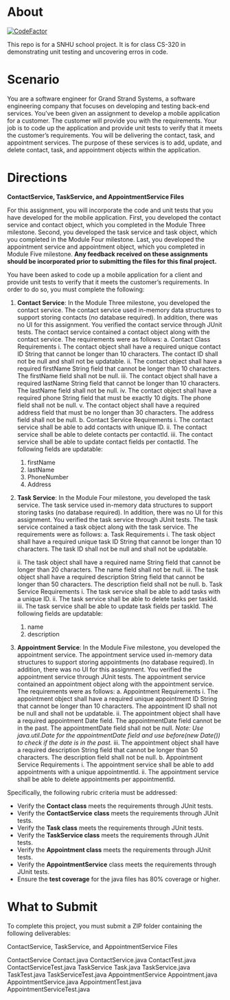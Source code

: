# About

[![CodeFactor](https://www.codefactor.io/repository/github/rowland007/grand-strand-systems/badge/develop)](https://www.codefactor.io/repository/github/rowland007/grand-strand-systems/branches/)

This repo is for a SNHU school project. It is for class CS-320 in demonstrating
unit testing and uncovering erros in code.

# Scenario

You are a software engineer for Grand Strand Systems, a software engineering
company that focuses on developing and testing back-end services. You’ve been
given an assignment to develop a mobile application for a customer. The customer
will provide you with the requirements. Your job is to code up the application
and provide unit tests to verify that it meets the customer’s requirements. You
will be delivering the contact, task, and appointment services. The purpose of
these services is to add, update, and delete contact, task, and appointment
objects within the application.

# Directions

**ContactService, TaskService, and AppointmentService Files**

For this assignment, you will incorporate the code and unit tests that you have
developed for the mobile application. First, you developed the contact service
and contact object, which you completed in the Module Three milestone. Second,
you developed the task service and task object, which you completed in the
Module Four milestone. Last, you developed the appointment service and
appointment object, which you completed in Module Five milestone. **Any feedback
received on these assignments should be incorporated prior to submitting the
files for this final project.**

You have been asked to code up a mobile application for a client and provide
unit tests to verify that it meets the customer’s requirements. In order to do
so, you must complete the following:

1. **Contact Service**: In the Module Three milestone, you developed the contact
   service. The contact service used in-memory data structures to support
   storing contacts (no database required). In addition, there was no UI for
   this assignment. You verified the contact service through JUnit tests. The
   contact service contained a contact object along with the contact service.
   The requirements were as follows: a. Contact Class Requirements i. The
   contact object shall have a required unique contact ID String that cannot be
   longer than 10 characters. The contact ID shall not be null and shall not be
   updatable. ii. The contact object shall have a required firstName String
   field that cannot be longer than 10 characters. The firstName field shall not
   be null. iii. The contact object shall have a required lastName String field
   that cannot be longer than 10 characters. The lastName field shall not be
   null. iv. The contact object shall have a required phone String field that
   must be exactly 10 digits. The phone field shall not be null. v. The contact
   object shall have a required address field that must be no longer than 30
   characters. The address field shall not be null. b. Contact Service
   Requirements i. The contact service shall be able to add contacts with unique
   ID. ii. The contact service shall be able to delete contacts per contactId.
   iii. The contact service shall be able to update contact fields per
   contactId. The following fields are updatable:
   1. firstName
   2. lastName
   3. PhoneNumber
   4. Address
2. **Task Service**: In the Module Four milestone, you developed the task
   service. The task service used in-memory data structures to support storing
   tasks (no database required). In addition, there was no UI for this
   assignment. You verified the task service through JUnit tests. The task
   service contained a task object along with the task service. The requirements
   were as follows: a. Task Requirements i. The task object shall have a
   required unique task ID String that cannot be longer than 10 characters. The
   task ID shall not be null and shall not be updatable.

   ii. The task object shall have a required name String field that cannot be
   longer than 20 characters. The name field shall not be null. iii. The task
   object shall have a required description String field that cannot be longer
   than 50 characters. The description field shall not be null. b. Task Service
   Requirements i. The task service shall be able to add tasks with a unique ID.
   ii. The task service shall be able to delete tasks per taskId. iii. The task
   service shall be able to update task fields per taskId. The following fields
   are updatable:

   1. name
   2. description

3. **Appointment Service**: In the Module Five milestone, you developed the
   appointment service. The appointment service used in-memory data structures
   to support storing appointments (no database required). In addition, there
   was no UI for this assignment. You verified the appointment service through
   JUnit tests. The appointment service contained an appointment object along
   with the appointment service. The requirements were as follows: a.
   Appointment Requirements i. The appointment object shall have a required
   unique appointment ID String that cannot be longer than 10 characters. The
   appointment ID shall not be null and shall not be updatable. ii. The
   appointment object shall have a required appointment Date field. The
   appointmentDate field cannot be in the past. The appointmentDate field shall
   not be null. _Note: Use java.util.Date for the appointmentDate field and use
   before(new Date()) to check if the date is in the past._ iii. The appointment
   object shall have a required description String field that cannot be longer
   than 50 characters. The description field shall not be null. b. Appointment
   Service Requirements i. The appointment service shall be able to add
   appointments with a unique appointmentId. ii. The appointment service shall
   be able to delete appointments per appointmentId.

Specifically, the following rubric criteria must be addressed:

- Verify the **Contact class** meets the requirements through JUnit tests.
- Verify the **ContactService** **class** meets the requirements through JUnit
  tests.
- Verify the **Task class** meets the requirements through JUnit tests.
- Verify the **TaskService class** meets the requirements through JUnit tests.
- Verify the **Appointment class** meets the requirements through JUnit tests.
- Verify the **AppointmentService** class meets the requirements through JUnit
  tests.
- Ensure the **test coverage** for the java files has 80% coverage or higher.

# What to Submit

To complete this project, you must submit a ZIP folder containing the following
deliverables:

ContactService, TaskService, and AppointmentService Files

ContactService Contact.java ContactService.java ContactTest.java
ContactServiceTest.java TaskService Task.java TaskService.java TaskTest.java
TaskServiceTest.java AppointmentService Appointment.java AppointmentService.java
AppointmentTest.java AppointmentServiceTest.java
